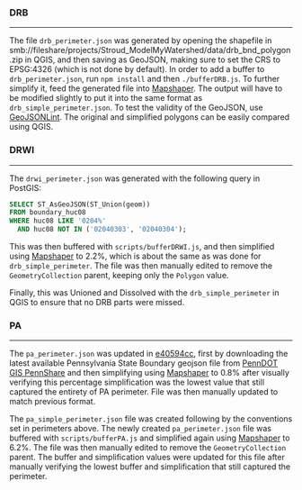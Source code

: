 ### DRB
---------
The file `drb_perimeter.json` was generated by opening the shapefile in
smb://fileshare/projects/Stroud_ModelMyWatershed/data/drb_bnd_polygon.zip in
QGIS, and then saving as GeoJSON, making sure to set the CRS to EPSG:4326 (which
is not done by default). In order to add a buffer to `drb_perimeter.json`, run
`npm install` and then `./bufferDRB.js`. To further simplify it, feed the
generated file into [Mapshaper](http://www.mapshaper.org). The output will have
to be modified slightly to put it into the same format as
`drb_simple_perimeter.json`. To test the validity of the GeoJSON, use
[GeoJSONLint](http://geojsonlint.com/). The original and simplified polygons can
be easily compared using QGIS.

### DRWI
---------
The `drwi_perimeter.json` was generated with the following query in PostGIS:

```sql
SELECT ST_AsGeoJSON(ST_Union(geom))
FROM boundary_huc08
WHERE huc08 LIKE '0204%'
  AND huc08 NOT IN ('02040303', '02040304');
```

This was then buffered with `scripts/bufferDRWI.js`, and then simplified using
[Mapshaper](http://www.mapshaper.org) to 2.2%, which is about the same as was
done for `drb_simple_perimeter`. The file was then manually edited to remove
the `GeometryCollection` parent, keeping only the `Polygon` value.

Finally, this was Unioned and Dissolved with the `drb_simple_perimeter` in QGIS
to ensure that no DRB parts were missed.

### PA
---------

The `pa_perimeter.json` was updated in [e40594cc](https://github.com/WikiWatershed/model-my-watershed/commit/e40594cc719ce57b0f4e6178ebe2ed6a7472146e), first by downloading the latest available Pennsylvania State Boundary geojson file from [PennDOT GIS PennShare](https://data-pennshare.opendata.arcgis.com/datasets/PennShare::pennsylvania-state-boundary/about) and then simplifying using
[Mapshaper](http://www.mapshaper.org) to 0.8% after visually verifying this percentage simplification was the lowest value that still captured the entirety of PA perimeter. File was then manually updated to match previous format.

The `pa_simple_perimeter.json` file was created following by the conventions set in perimeters above. The newly created `pa_perimeter.json` file was buffered with `scripts/bufferPA.js` and simplified again using
[Mapshaper](http://www.mapshaper.org) to 6.2%. The file was then manually edited to remove
the `GeometryCollection` parent. The buffer and simplification values were updated for this file after manually verifying the lowest buffer and simplification that still captured the perimeter. 
